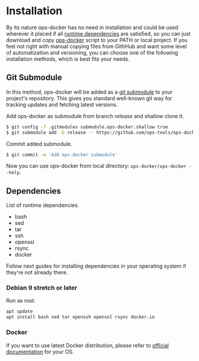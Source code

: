 # Installation

By its nature ops-docker has no need in installation and could be used wherever it placed if all [runtime dependencies](#dependencies) are satisfied, so you can just download and copy [ops-docker](../ops-docker) script to your PATH or local project. If you feel not right with manual copying files from GithHub and want some level of automatization and versioning, you can choose one of the following installation methods, which is best fits your needs.

## Git Submodule

In this method, ops-docker will be added as a [git submodule](https://git-scm.com/book/en/v2/Git-Tools-Submodules) to your project's repository. This gives you standard well-known git way for tracking updates and fetching latest versions.

Add ops-docker as submodule from branch *release* and shallow clone it.

```sh
$ git config -f .gitmodules submodule.ops-docker.shallow true
$ git submodule add -b release -- https://github.com/ops-tools/ops-docker.git ops-docker
```

Commit added submodule.

```sh
$ git commit -m 'Add ops-docker submodule'
```

Now you can use ops-docker from local directory: `ops-docker/ops-docker --help`.

## Dependencies

List of runtime dependencies.

 - bash
 - sed
 - tar
 - ssh
 - openssl
 - rsync
 - docker

Follow next guides for installing dependencies in your operating system if they're not already there.

### Debian 9 stretch or later

Run as root.

```sh
apt update
apt install bash sed tar openssh openssl rsync docker.io
```

### Docker

If you want to use latest Docker distribution, please refer to [official documentation](https://docs.docker.com/install/) for your OS.
